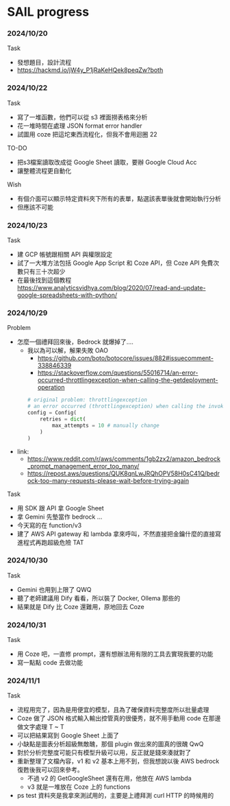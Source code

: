 # SAIL progress
### 2024/10/20
Task
- 發想題目，設計流程
- https://hackmd.io/jW4y_P1jRaKeHQek8peqZw?both

### 2024/10/22
Task
- 寫了一堆函數，他們可以從 s3 裡面撈表格來分析
- 花一堆時間在處理 JSON format error handler
- 試圖用 coze 把這坨東西流程化，但我不會用迴圈 22

TO-DO
- 把s3檔案讀取改成從 Google Sheet 讀取，要辦 Google Cloud Acc
- 讓整體流程更自動化

Wish
- 有個介面可以顯示特定資料夾下所有的表單，點選該表單後就會開始執行分析
- 但應該不可能

### 2024/10/23
Task
- 建 GCP 帳號跟相關 API 與權限設定
- 試了一大堆方法包括 Google App Script 和 Coze API，但 Coze API 免費次數只有三十次超少
- 在最後找到這個教程 https://www.analyticsvidhya.com/blog/2020/07/read-and-update-google-spreadsheets-with-python/

### 2024/10/29
Problem
- 怎麼一個禮拜回來後，Bedrock 就爆掉了....
  - 我以為可以解，解果失敗 OAO
    - https://github.com/boto/botocore/issues/882#issuecomment-338846339
    - https://stackoverflow.com/questions/55016714/an-error-occurred-throttlingexception-when-calling-the-getdeployment-operation
    ```py
    # original problem: throttlingexception
    # an error occurred (throttlingexception) when calling the invokemodel operation (reached max retries: 4): too many requests, please wait before trying again. you have sent too many requests. wait before trying again.\"}"
    config = Config(
        retries = dict(
            max_attempts = 10 # manually change 
        )
    )
    ```
- link: 
  - https://www.reddit.com/r/aws/comments/1gb2zx2/amazon_bedrock_prompt_management_error_too_many/
  - https://repost.aws/questions/QUK8qnLwJRQhOPV58H0sC41Q/bedrock-too-many-requests-please-wait-before-trying-again

Task
- 用 SDK 跟 API 拿 Google Sheet
- 拿 Gemini 先墊當作 bedrock ...
- 今天寫的在 function/v3
- 建了 AWS API gateway 和 lambda 拿來呼叫，不然直接把金鑰什麼的直接寫進程式再跑超級危險 TAT

### 2024/10/30
Task
- Gemini 也用到上限了 QWQ
- 聽了老師建議用 Dify 看看，所以裝了 Docker, Ollema 那些的
- 結果就是 Dify 比 Coze 還難用，原地回去 Coze

### 2024/10/31
Task
- 用 Coze 吧，一直修 prompt，還有想辦法用有限的工具去實現我要的功能
- 寫一點點 code 去做功能

### 2024/11/1
Task
- 流程用完了，因為是用便宜的模型，且為了確保資料完整度所以批量處理
- Coze 做了 JSON 格式輸入輸出控管真的很優秀，就不用手動用 code 在那邊做文字處理 T ~ T
- 可以把結果寫到 Google Sheet 上面了
- 小缺點是圖表分析超級無敵醜，那個 plugin 做出來的圖真的很醜 QwQ
- 對於分析完整度可能只有模型升級可以用，反正就是錢來湊就對了
- 重新整理了文檔內容，v1 和 v2 基本上用不到，但我想說以後 AWS bedrock 復甦後我可以回來參考。
  - 不過 v2 的 GetGoogleSheet 還有在用，他放在 AWS lambda
  - v3 就是一堆放在 Coze 上的 functions
- ps test 資料夾是我拿來測試用的，主要是上禮拜測 curl HTTP 的時候用的
